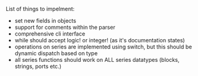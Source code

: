 
List of things to impelment:

- set new fields in objects
- support for comments within the parser
- comprehensive cli interface
- while should accept logic! or integer! (as it's documentation states)
- operations on series are implemented using switch, but this should be dynamic dispatch based on type
- all series functions should work on ALL series datatypes (blocks, strings, ports etc.)